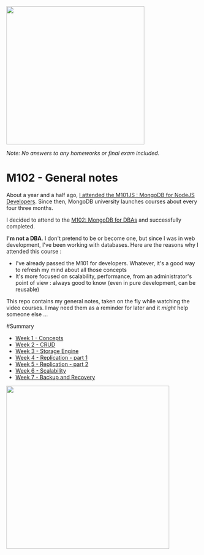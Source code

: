 <img src="http://dev.topheman.com/wp-content/uploads/2013/12/mongodb-university-logo.png" width="360" />

*Note: No answers to any homeworks or final exam included.*

M102 - General notes
====================

About a year and a half ago, [I attended the M101JS : MongoDB for NodeJS Developers](http://dev.topheman.com/mongodb-for-node-js-developers-certificate/). Since then, MongoDB university launches courses about every four three months.

I decided to attend to the [M102: MongoDB for DBAs](https://university.mongodb.com/courses/M102/about) and successfully completed.

**I'm not a DBA**. I don't pretend to be or become one, but since I was in web development, I've been working with databases. Here are the reasons why I attended this course :

* I've already passed the M101 for developers. Whatever, it's a good way to refresh my mind about all those concepts
* It's more focused on scalability, performance, from an administrator's point of view : always good to know (even in pure development, can be reusable)

This repo contains my general notes, taken on the fly while watching the video courses. I may need them as a reminder for later and it *might* help someone else ...

#Summary

* [Week 1 - Concepts](https://github.com/topheman/m102-notes/blob/master/week1.md)
* [Week 2 - CRUD](https://github.com/topheman/m102-notes/blob/master/week2.md)
* [Week 3 - Storage Engine](https://github.com/topheman/m102-notes/blob/master/week3.md)
* [Week 4 - Replication - part 1](https://github.com/topheman/m102-notes/blob/master/week4.md)
* [Week 5 - Replication - part 2](https://github.com/topheman/m102-notes/blob/master/week5.md)
* [Week 6 - Scalability](https://github.com/topheman/m102-notes/blob/master/week6.md)
* [Week 7 - Backup and Recovery](https://github.com/topheman/m102-notes/blob/master/week7.md)

<a href="http://dev.topheman.com/m102-mongodb-for-dbas-completed" title="Read blog post"><img src="http://dev.topheman.com/wp-content/uploads/2015/07/M102-certificate-apercu.png" width="425"/></a>
